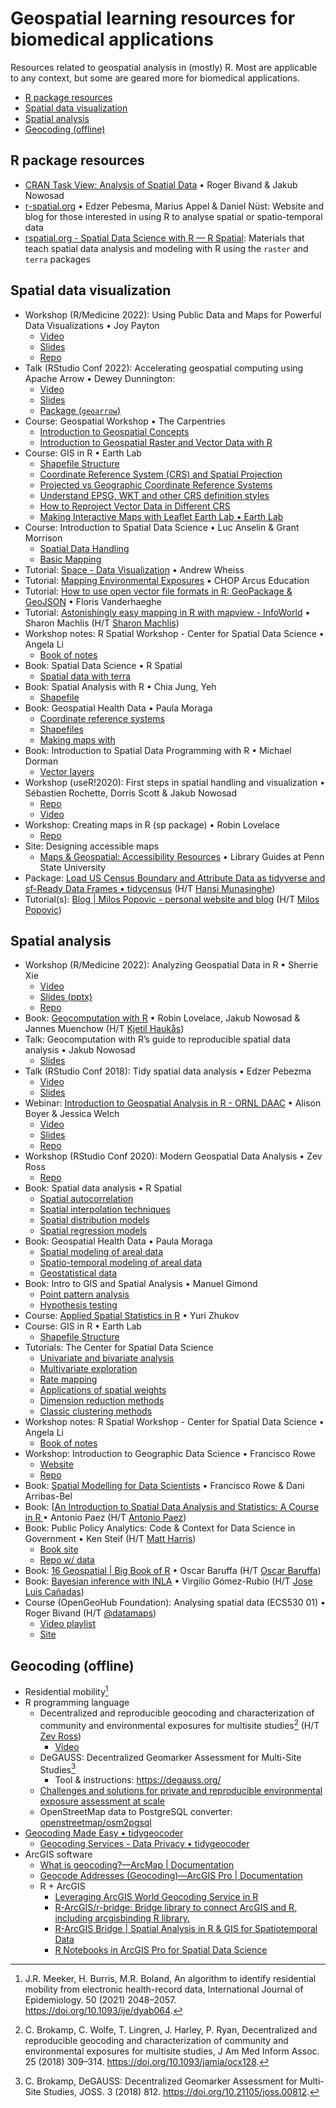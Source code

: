# Geospatial learning resources for biomedical applications
Resources related to geospatial analysis in (mostly) R. Most are applicable to any context, but some are geared more for biomedical applications.

- [R package resources](#r-package-resources)
- [Spatial data visualization](#spatial-data-visualization)
- [Spatial analysis](#spatial-analysis)
- [Geocoding (offline)](#geocoding-offline)

## R package resources

- [CRAN Task View: Analysis of Spatial Data](https://cran.r-project.org/web/views/Spatial.html) • Roger Bivand & Jakub Nowosad
- [r-spatial.org](https://r-spatial.org/) • Edzer Pebesma, Marius Appel & Daniel Nüst: Website and blog for those interested in using R to analyse spatial or spatio-temporal data
- [rspatial.org - Spatial Data Science with R — R Spatial](https://rspatial.org/): Materials that teach spatial data analysis and modeling with R using the `raster` and `terra` packages
 
## Spatial data visualization

- Workshop (R/Medicine 2022): Using Public Data and Maps for Powerful Data Visualizations • Joy Payton
  - [Video](https://www.youtube.com/watch?v=iU1h5b3qp_Y)
  - [Slides](https://rpubs.com/pm0kjp/r_medicine_2022)
  - [Repo](https://github.com/pm0kjp/r-medicine-2022)
- Talk (RStudio Conf 2022): Accelerating geospatial computing using Apache Arrow • Dewey Dunnington: 
  - [Video](https://www.rstudio.com/conference/2022/talks/accelerating-geospatial-computing-using-apache/)
  - [Slides](https://github.com/rstudio/rstudio-conf/blob/master/2022/deweydunnington/Accelerating%20geospatial%20computing%20using%20Apache%20Arrow%20-%20Dewey%20Dunnington.pdf)
  - [Package (`geoarrow`)](https://paleolimbot.github.io/geoarrow/)
- Course: Geospatial Workshop • The Carpentries
  - [Introduction to Geospatial Concepts](https://datacarpentry.org/organization-geospatial/)
  - [Introduction to Geospatial Raster and Vector Data with R](https://datacarpentry.org/r-raster-vector-geospatial/)
- Course: GIS in R • Earth Lab
  - [Shapefile Structure](https://www.earthdatascience.org/courses/earth-analytics/spatial-data-r/shapefile-structure/)
  - [Coordinate Reference System (CRS) and Spatial Projection](https://www.earthdatascience.org/courses/earth-analytics/spatial-data-r/intro-to-coordinate-reference-systems/)
  - [Projected vs Geographic Coordinate Reference Systems](https://www.earthdatascience.org/courses/earth-analytics/spatial-data-r/geographic-vs-projected-coordinate-reference-systems-UTM/)
  - [Understand EPSG, WKT and other CRS definition styles](https://www.earthdatascience.org/courses/earth-analytics/spatial-data-r/understand-epsg-wkt-and-other-crs-definition-file-types/)
  - [How to Reproject Vector Data in Different CRS](https://www.earthdatascience.org/courses/earth-analytics/spatial-data-r/reproject-vector-data/)
  - [Making Interactive Maps with Leaflet Earth Lab • Earth Lab](https://www.earthdatascience.org/courses/earth-analytics/spatial-data-r/make-interactive-maps-with-leaflet-r/)
- Course: Introduction to Spatial Data Science • Luc Anselin & Grant Morrison
  - [Spatial Data Handling](https://spatialanalysis.github.io/lab_tutorials/1_R_Spatial_Data_Handling.html)
  - [Basic Mapping](https://spatialanalysis.github.io/lab_tutorials/4_R_Mapping.html)
- Tutorial: [Space - Data Visualization](https://datavizm20.classes.andrewheiss.com/example/12-example/) • Andrew Wheiss
- Tutorial: [Mapping Environmental Exposures](https://education.arcus.chop.edu/mapping-environmental-exposures/) • CHOP Arcus Education
- Tutorial: [How to use open vector file formats in R: GeoPackage & GeoJSON](https://inbo.github.io/tutorials/tutorials/spatial_standards_vector/) • Floris Vanderhaeghe
- Tutorial: [Astonishingly easy mapping in R with mapview - InfoWorld](https://www.infoworld.com/article/3644848/astonishingly-easy-mapping-in-r-with-mapview.html) • Sharon Machlis (H/T [Sharon Machlis](https://twitter.com/sharon000/status/1565834900514668544?s=20&t=NXyKKyVqeWGqcBL8J3aCPA))
- Workshop notes: R Spatial Workshop - Center for Spatial Data Science • Angela Li
  - [Book of notes](https://spatialanalysis.github.io/workshop-notes/)
- Book: Spatial Data Science • R Spatial
  - [Spatial data with terra](https://www.rspatial.org/terra/spatial/index.html)
- Book: Spatial Analysis with R • Chia Jung, Yeh
  - [Shapefile](https://chiajung-yeh.github.io/Spatial-Analysis/basic-knowledge-on-gis.html#shapefile)
- Book: Geospatial Health Data • Paula Moraga
  - [Coordinate reference systems](https://www.paulamoraga.com/book-geospatial/sec-intro.html)
  - [Shapefiles](https://www.paulamoraga.com/book-geospatial/sec-spatialdataandCRS.html#shapefiles)
  - [Making maps with ](https://www.paulamoraga.com/book-geospatial/sec-spatialdataandCRS.html#making-maps-with-r)
- Book: Introduction to Spatial Data Programming with R • Michael Dorman
  - [Vector layers](https://geobgu.xyz/r/vector-layers.html)
- Workshop (useR!2020): First steps in spatial handling and visualization • Sébastien Rochette, Dorris Scott & Jakub Nowosad
  - [Repo](https://github.com/statnmap/user2020_rspatial_tutorial)
  - [Video](https://www.youtube.com/watch?v=1Hp8MO82t4g)
- Workshop: Creating maps in R (sp package) • Robin Lovelace
  - [Repo](https://github.com/Robinlovelace/Creating-maps-in-R)
- Site: Designing accessible maps
  - [Maps & Geospatial: Accessibility Resources](https://guides.libraries.psu.edu/c.php?g=1246608&p=9122546) • Library Guides at Penn State University
- Package: [Load US Census Boundary and Attribute Data as tidyverse and sf-Ready Data Frames • tidycensus](https://walker-data.com/tidycensus/) (H/T [Hansi Munasinghe](https://twitter.com/hansimunasinghe/status/1565968205876965377?s=20&t=y4IrbhPrbNWX-5b493eq3A))
- Tutorial(s): [Blog | Milos Popovic - personal website and blog](https://milospopovic.net/blog/) (H/T [Milos Popovic](https://twitter.com/milos_agathon/status/1565972400956653568?s=20&t=y4IrbhPrbNWX-5b493eq3A))

## Spatial analysis

- Workshop (R/Medicine 2022): Analyzing Geospatial Data in R • Sherrie Xie
  - [Video](https://www.youtube.com/watch?v=DD7bXonh-_E)
  - [Slides (pptx)](https://github.com/sherriexie/SpatialAnalysisinR/raw/main/Analyzing%20geospatial%20data%20in%20R.pptx)
  - [Repo](https://github.com/sherriexie/SpatialAnalysisinR)
- Book: [Geocomputation with R](https://geocompr.robinlovelace.net/) • Robin Lovelace, Jakub Nowosad & Jannes Muenchow (H/T [Kjetil Haukås](https://twitter.com/kjethauk/status/1565809648963403776?s=20&t=NXyKKyVqeWGqcBL8J3aCPA))
- Talk: Geocomputation with R’s guide to reproducible spatial data analysis • Jakub Nowosad
  - [Slides](https://jakubnowosad.com/ogh2022)
- Talk (RStudio Conf 2018): Tidy spatial data analysis • Edzer Pebezma
  - [Video](https://www.rstudio.com/resources/rstudioconf-2018/tidy-spatial-data-analysis/)
  - [Slides](https://edzer.github.io/rstudio_conf/#1)
- Webinar: [Introduction to Geospatial Analysis in R - ORNL DAAC](https://daac.ornl.gov/resources/tutorials/r-geospatial-webinar/) • Alison Boyer & Jessica Welch
  - [Video](https://www.youtube.com/watch?v=Ul5Ly0266fU)
  - [Slides](https://daac.ornl.gov/resources/tutorials/r-geospatial-webinar/Earthdata_R_Geospatial_webinar_Mar2019_v20190312.pdf)
  - [Repo](https://github.com/ornldaac/r-geospatial-webinar)
- Workshop (RStudio Conf 2020): Modern Geospatial Data Analysis • Zev Ross
  - [Repo](https://github.com/rstudio-conf-2020/geospatial)
- Book: Spatial data analysis • R Spatial
  - [Spatial autocorrelation](https://www.rspatial.org/terra/analysis/3-spauto.html)
  - [Spatial interpolation techniques](https://www.rspatial.org/terra/analysis/4-interpolation.html)
  - [Spatial distribution models](https://www.rspatial.org/terra/analysis/5-global_regression.html)
  - [Spatial regression models](https://www.rspatial.org/terra/analysis/7-spregression.html)
- Book: Geospatial Health Data • Paula Moraga
  - [Spatial modeling of areal data](https://www.paulamoraga.com/book-geospatial/sec-arealdataexamplespatial.html)
  - [Spatio-temporal modeling of areal data](https://www.paulamoraga.com/book-geospatial/sec-arealdataexamplest.html)
  - [Geostatistical data](https://www.paulamoraga.com/book-geospatial/sec-geostatisticaldatatheory.html)
- Book: Intro to GIS and Spatial Analysis • Manuel Gimond
  - [Point pattern analysis](https://mgimond.github.io/Spatial/chp11_0.html)
  - [Hypothesis testing](https://mgimond.github.io/Spatial/hypothesis-testing.html)
- Course: [Applied Spatial Statistics in R](https://scholar.harvard.edu/zhukov/classes/applied-spatial-statistics-r) • Yuri Zhukov
- Course: GIS in R • Earth Lab
  - [Shapefile Structure](https://www.earthdatascience.org/courses/earth-analytics/spatial-data-r/shapefile-structure/)
- Tutorials: The Center for Spatial Data Science
  - [Univariate and bivariate analysis](https://spatialanalysis.github.io/lab_tutorials/2_R_EDA_1.html)
  - [Multivariate exploration](https://spatialanalysis.github.io/lab_tutorials/3_R_EDA_2.html)
  - [Rate mapping](https://spatialanalysis.github.io/lab_tutorials/Rate_mapping.html)
  - [Applications of spatial weights](https://spatialanalysis.github.io/lab_tutorials/Applications_of_Spatial_Weights.html)
  - [Dimension reduction methods](https://geodacenter.github.io/tutorials/pca_mds/pca_mds.html)
  - [Classic clustering methods](https://geodacenter.github.io/tutorials/classic_cluster/classic_cluster.html)
- Workshop notes: R Spatial Workshop - Center for Spatial Data Science • Angela Li
  - [Book of notes](https://spatialanalysis.github.io/workshop-notes/)
- Workshop: Introduction to Geographic Data Science • Francisco Rowe
  - [Website](https://fcorowe.github.io/intro-gds/)
  - [Repo](https://github.com/fcorowe/intro-gds)
- Book: [Spatial Modelling for Data Scientists](https://gdsl-ul.github.io/san/) • Francisco Rowe & Dani Arribas-Bel
- Book: [[An Introduction to Spatial Data Analysis and Statistics: A Course in R ](https://paezha.github.io/spatial-analysis-r/) • Antonio Paez (H/T [Antonio Paez](https://twitter.com/paezha/status/1565808944198680578?s=20&t=NXyKKyVqeWGqcBL8J3aCPA))
- Book: Public Policy Analytics: Code & Context for Data Science in Government • Ken Steif (H/T [Matt Harris](https://twitter.com/Md_Harris/status/1565820991485394944?s=20&t=NXyKKyVqeWGqcBL8J3aCPA))
  - [Book site](https://urbanspatial.github.io/PublicPolicyAnalytics/index.html)
  - [Repo w/ data](https://github.com/urbanSpatial/Public-Policy-Analytics-Landing)
- Book: [16 Geospatial | Big Book of R](https://www.bigbookofr.com/geospatial.html) • Oscar Baruffa (H/T [Oscar Baruffa](https://twitter.com/OscarBaruffa/status/1565947499923349504?s=20&t=y4IrbhPrbNWX-5b493eq3A))
- Book: [Bayesian inference with INLA](https://becarioprecario.bitbucket.io/inla-gitbook/index.html) • Virgilio Gómez-Rubio (H/T [Jose Luis Cañadas](https://twitter.com/joscani/status/1566023665095004161?s=20&t=y4IrbhPrbNWX-5b493eq3A))
- Course (OpenGeoHub Foundation): Analysing spatial data (ECS530 01) • Roger Bivand (H/T [@datamaps](https://twitter.com/datamaps/status/1566126046893809664?s=20&t=y4IrbhPrbNWX-5b493eq3A))
  - [Video playlist](https://www.youtube.com/playlist?list=PLXUoTpMa_9s10NVk4dBQljNOaOXAOhcE0)
  - [Site](https://rsbivand.github.io/ECS530_h19/)

## Geocoding (offline)
- Residential mobility[^1]
- R programming language
  - Decentralized and reproducible geocoding and characterization of community and environmental exposures for multisite studies[^2] (H/T [Zev Ross](https://twitter.com/zevross))
    - [Video](https://www.cctst.org/news/2019/04/decentralized-and-reproducible-geocoding_11.html)
  - DeGAUSS: Decentralized Geomarker Assessment for Multi-Site Studies[^3]
    - Tool & instructions: https://degauss.org/ 
  - [Challenges and solutions for private and reproducible environmental exposure assessment at scale](https://www.niehs.nih.gov/news/events/pastmtg/2022/elsi/challenges_and_solutions_for_private_and_reproducible_environmental_exposure_assessment_at_scale_508.pdf)
  - OpenStreetMap data to PostgreSQL converter: [openstreetmap/osm2pgsql](https://github.com/openstreetmap/osm2pgsql)
- [Geocoding Made Easy • tidygeocoder](https://jessecambon.github.io/tidygeocoder/index.html)
  - [Geocoding Services - Data Privacy • tidygeocoder](https://jessecambon.github.io/tidygeocoder/articles/geocoder_services.html#data-privacy) 
- ArcGIS software
  - [What is geocoding?—ArcMap | Documentation](https://desktop.arcgis.com/en/arcmap/latest/manage-data/geocoding/what-is-geocoding.htm)
  - [Geocode Addresses (Geocoding)—ArcGIS Pro | Documentation](https://pro.arcgis.com/en/pro-app/latest/tool-reference/geocoding/geocode-addresses.htm)
  - R + ArcGIS
    - [Leveraging ArcGIS World Geocoding Service in R](https://www.esri.com/arcgis-blog/products/arcgis-pro/analytics/leveraging-arcgis-world-geocoding-service-in-r/)
    - [R-ArcGIS/r-bridge: Bridge library to connect ArcGIS and R, including arcgisbinding R library.](https://github.com/R-ArcGIS/r-bridge)
    - [R-ArcGIS Bridge | Spatial Analysis in R & GIS for Spatiotemporal Data](https://www.esri.com/en-us/arcgis/products/r-arcgis-bridge/overview)
    - [R Notebooks in ArcGIS Pro for Spatial Data Science](https://www.esri.com/arcgis-blog/products/arcgis-pro/analytics/r-notebooks-in-arcgis-pro-for-spatial-data-science/)


[^1]: J.R. Meeker, H. Burris, M.R. Boland, An algorithm to identify residential mobility from electronic health-record data, International Journal of Epidemiology. 50 (2021) 2048–2057. https://doi.org/10.1093/ije/dyab064.

[^2]: C. Brokamp, C. Wolfe, T. Lingren, J. Harley, P. Ryan, Decentralized and reproducible geocoding and characterization of community and environmental exposures for multisite studies, J Am Med Inform Assoc. 25 (2018) 309–314. https://doi.org/10.1093/jamia/ocx128.

[^3]: C. Brokamp, DeGAUSS: Decentralized Geomarker Assessment for Multi-Site Studies, JOSS. 3 (2018) 812. https://doi.org/10.21105/joss.00812.
